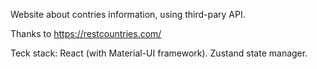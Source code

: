 Website about contries information, using third-pary API.

Thanks to https://restcountries.com/

Teck stack: React (with Material-UI framework). Zustand state manager.